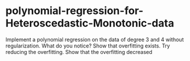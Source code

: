 # polynomial-regression-for-Heteroscedastic-Monotonic-data
Implement a polynomial regression on the data of degree 3 and 4 without regularization. What do you notice? 
Show that overfitting exists.
Try reducing the overfitting. Show that the overfitting decreased
